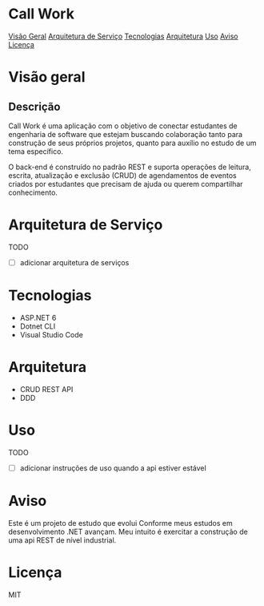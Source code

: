 # Call Work

[Visão Geral](#visão-geral) [Arquitetura de Serviço](#arquitetura-de-serviço)
[Tecnologias]("#tecnologias") [Arquitetura]("#arquitetura") [Uso]("#uso")
[Aviso]("#aviso") [Licença]("#licença")

# Visão geral

## Descrição

Call Work é uma aplicação com o objetivo de conectar estudantes de engenharia de
software que estejam buscando colaboração tanto para construção de seus próprios
projetos, quanto para auxílio no estudo de um tema específico.

O back-end é construído no padrão REST e suporta operações de leitura, escrita,
atualização e exclusão (CRUD) de agendamentos de eventos criados por estudantes
que precisam de ajuda ou querem compartilhar conhecimento.

# Arquitetura de Serviço

TODO

- [ ] adicionar arquitetura de serviços

# Tecnologias

- ASP.NET 6
- Dotnet CLI
- Visual Studio Code

# Arquitetura

- CRUD REST API
- DDD

# Uso

TODO

- [ ] adicionar instruções de uso quando a api estiver estável

# Aviso

Este é um projeto de estudo que evolui Conforme meus estudos em desenvolvimento
.NET avançam. Meu intuito é exercitar a construção de uma api REST de nível
industrial.

# Licença 

MIT
